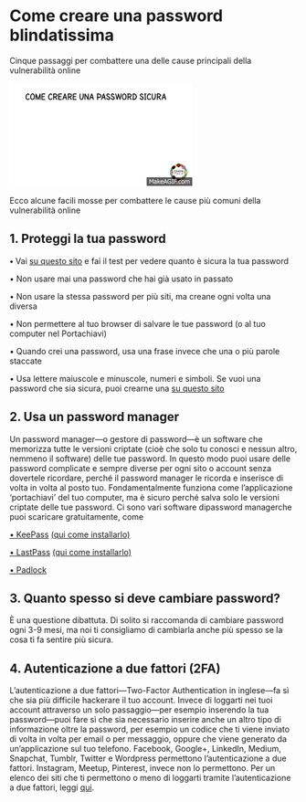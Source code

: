 # **Come creare una password blindatissima**

Cinque passaggi per combattere una delle cause principali della vulnerabilità online

![](assets/password_sicura.gif)

Ecco alcune facili mosse per combattere le cause più comuni della vulnerabilità online

## **1. Proteggi la tua password**

**•** Vai [su questo sito](https://password.kaspersky.com/it/?utm_medium=rdr&utm_source=redirector&utm_campaign=old_url&utm_medium=smm&utm_source=fb_p_160118&utm_campaign=it_ai_target) e fai il test per vedere quanto è sicura la tua password

• Non usare mai una password che hai già usato in passato

• Non usare la stessa password per più siti, ma creane ogni volta una diversa

• Non permettere al tuo browser di salvare le tue password \(o al tuo computer nel Portachiavi\)

• Quando crei una password, usa una frase invece che una o più parole staccate

• Usa lettere maiuscole e minuscole, numeri e simboli. Se vuoi una password che sia sicura, puoi crearne una [su questo sito](https://identitysafe.norton.com/it/password-generator)

## **2. Usa un password manager**

Un password manager—o gestore di password—è un software che memorizza tutte le versioni criptate \(cioè che solo tu conosci e nessun altro, nemmeno il software\) delle tue password. In questo modo puoi usare delle password complicate e sempre diverse per ogni sito o account senza dovertele ricordare, perché il password manager le ricorda e inserisce di volta in volta al posto tuo. Fondamentalmente funziona come l’applicazione ‘portachiavi’ del tuo computer, ma è sicuro perché salva solo le versioni criptate delle tue password. Ci sono vari software dipassword managerche puoi scaricare gratuitamente, come

[• KeePass](http://keepass.info/) [(qui come installarlo)](https://youtu.be/Jf9uV9L9DPg) 

[• LastPass](https://www.lastpass.com/) [(qui come installarlo)](https://youtu.be/Ml8QriHsPZI) 

[• Padlock](https://padlock.io/)

## **3. Quanto spesso si deve cambiare password?**

È una questione dibattuta. Di solito si raccomanda di cambiare password ogni 3-9 mesi, ma noi ti consigliamo di cambiarla anche più spesso se la cosa ti fa sentire più sicura.

## **4. Autenticazione a due fattori \(2FA\)**

L’autenticazione a due fattori—Two-Factor Authentication in inglese—fa sì che sia più difficile hackerare il tuo account. Invece di loggarti nei tuoi account attraverso un solo passaggio—per esempio inserendo la tua password—puoi fare sì che sia necessario inserire anche un altro tipo di informazione oltre la password, per esempio un codice che ti viene inviato di volta in volta per email o per messaggio, oppure che viene generato da un’applicazione sul tuo telefono. Facebook, Google+, LinkedIn, Medium, Snapchat, Tumblr, Twitter e Wordpress permettono l’autenticazione a due fattori. Instagram, Meetup, Pinterest, invece non lo permettono. Per un elenco dei siti che ti permettono o meno di loggarti tramite l’autenticazione a due fattori, leggi [qui](https://twofactorauth.org/).

  




